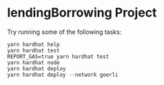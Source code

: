 # lendingBorrowing Project

Try running some of the following tasks:

```shell
yarn hardhat help
yarn hardhat test
REPORT_GAS=true yarn hardhat test
yarn hardhat node
yarn hardhat deploy
yarn hardhat deploy --network goerli
```
